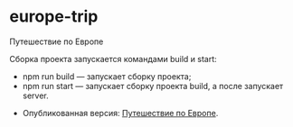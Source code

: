 # europe-trip
Путешествие по Европе

Сборка проекта запускается командами build и start:

- npm run build — запускает сборку проекта;
- npm run start — запускает сборку проекта build, а после запускает server.


* Опубликованная версия: [Путешествие по Европе](https://konovalov-as.github.io/europe-trip/).
